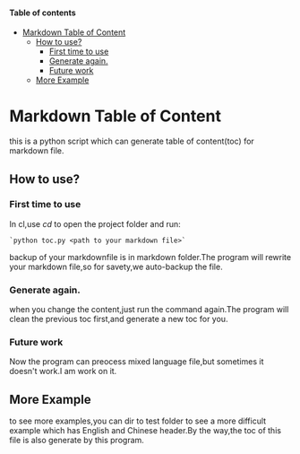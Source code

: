 <!-- (toc generated by [DeepTrial](https://github.com/deeptrial/MarkdownTableOfContent)) -->
#### Table of contents
- [Markdown Table of Content](#markdown-table-of-content)
    - [How to use?](#how-to-use?)
        - [First time to use](#first-time-to-use)
        - [Generate again.](#generate-again.)
        - [Future work](#future-work)
    - [More Example](#more-example)
<!-- This is the mark to help regenerate toc.Please do not change the content by yourself.-->

# Markdown Table of Content
this is a python script which can generate table of content(toc) for markdown file.

## How to use?

### First time to use
In cl,use _cd_ to open the project folder and run:

    `python toc.py <path to your markdown file>`

backup of your markdownfile is in markdown folder.The program will rewrite your markdown file,so for savety,we auto-backup the file.

### Generate again.
when you change the content,just run the command again.The program will clean the previous toc first,and generate a new toc for you.

### Future work
Now the program can preocess mixed language file,but sometimes it doesn't work.I am work on it.

## More Example
to see more examples,you can dir to test folder to see a more difficult example which has English and Chinese header.By the way,the toc of this file is also generate by this program.












